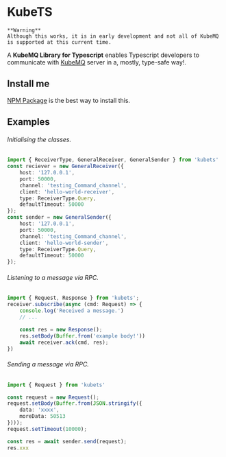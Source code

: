 
# KubeTS
```
**Warning**
Although this works, it is in early development and not all of KubeMQ is supported at this current time.
```
A **KubeMQ Library for Typescript** enables Typescript developers to communicate with [KubeMQ](https://kubemq.io/) server in a, mostly, type-safe way!.

## Install me
[NPM Package](https://www.npmjs.com/package/kubets) is the best way to install this.

## Examples
###### Initialising the classes.
```typescript
import { ReceiverType, GeneralReceiver, GeneralSender } from 'kubets'
const reciever = new GeneralReceiver({
	host: '127.0.0.1',
	port: 50000,
	channel: 'testing_Command_channel',
	client: 'hello-world-receiver',
	type: ReceiverType.Query,
	defaultTimeout: 50000
});
const sender = new GeneralSender({
	host: '127.0.0.1',
	port: 50000,
	channel: 'testing_Command_channel',
	client: 'hello-world-sender',
	type: ReceiverType.Query,
	defaultTimeout: 50000
});
```

###### Listening to a message via RPC.
```typescript
import { Request, Response } from 'kubets';
receiver.subscribe(async (cmd: Request) => {
    console.log('Received a message.')
    // ...

    const res = new Response();
    res.setBody(Buffer.from('example body!'))
    await receiver.ack(cmd, res);
})
```

###### Sending a message via RPC.
```typescript
import { Request } from 'kubets'

const request = new Request();
request.setBody(Buffer.from(JSON.stringify({
    data: 'xxxx',
    moreData: 50513
})));
request.setTimeout(10000);

const res = await sender.send(request);
res.xxx
```
